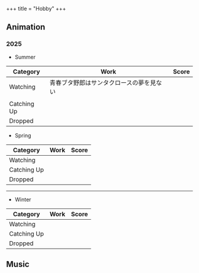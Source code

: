 +++
title = "Hobby"
+++

## Animation

### 2025

- Summer

| Category    | Work                                     | Score        |
| ----------- | ---------------------------------------- | ------------ |
| Watching    | 青春ブタ野郎はサンタクロースの夢を見ない
 |		|
| Catching Up |                                          |              |
| Dropped     |                                          |              |

- Spring

| Category    | Work | Score |
| ----------- | ---- | ----- |
| Watching    |      |       |
| Catching Up |      |       |
| Dropped     |      |       |

---

- Winter

| Category    | Work | Score |
| ----------- | ---- | ----- |
| Watching    |      |       |
| Catching Up |      |       |
| Dropped     |      |       |

## Music
